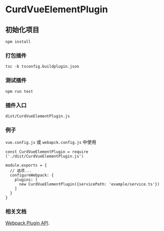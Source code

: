 # CurdVueElementPlugin

## 初始化项目
```
npm install
```

### 打包插件
```
tsc -b tsconfig.buildplugin.json
```

### 测试插件
```
npm run test
```

### 插件入口
```
dist/CurdVueElementPlugin.js
```

### 例子
`vue.config.js` 或 `webapck.config.js` 中使用
```
const CurdVueElementPlugin = require ('./dist/CurdVueElementPlugin.js')

module.exports = {
  // 选项...
  configureWebpack: {
    plugins: [
      new CurdVueElementPlugin({servicePath: 'example/service.ts'})
    ]
  }
}
```

### 相关文档
[Webpack Plugin API](https://www.webpackjs.com/api/plugins/).